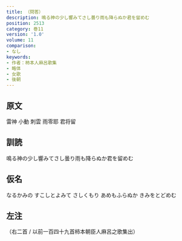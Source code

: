 ```yaml
---
title: （問答）
description: 鳴る神の少し響みてさし曇り雨も降らぬか君を留めむ
position: 2513
category: 巻11
version: '1.0'
volume: 11
comparison:
- なし
keywords:
- 作者：柿本人麻呂歌集
- 略体
- 女歌
- 後朝
---
```


## 原文

雷神 小動 刺雲 雨零耶 君将留

## 訓読

鳴る神の少し響みてさし曇り雨も降らぬか君を留めむ

## 仮名

なるかみの すこしとよみて さしくもり あめもふらぬか きみをとどめむ

## 左注

（右二首 / 以前一百四十九首柿本朝臣人麻呂之歌集出）
